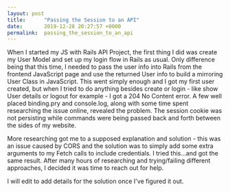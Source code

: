 ```yaml
---
layout: post
title:      "Passing the Session to an API"
date:       2019-12-28 20:27:57 +0000
permalink:  passing_the_session_to_an_api
---
```



When I started my JS with Rails API Project, the first thing I did was create my User Model and set up my login flow in Rails as usual.  Only difference being that this time, I needed to pass the user info into Rails from the frontend JavaScript page and use the returned User info to build a mirroring User Class in JavaScript. This went simply enough and I got my first user created, but when I tried to do anything besides create or login - like show User details or logout for example - I got a 204 No Content error.  A few well placed binding.pry and console.log, along with some time spent researching the issue online, revealed the problem.  The session cookie was not persisting while commands were being passed back and forth between the sides of my website.

More researching got me to a supposed explanation and solution - this was an issue caused by CORS and the solution was to simply add some extra arguments to my Fetch calls to include credentials.  I tried this...and got the same result.  After many hours of researching and trying/failing different approaches, I decided it was time to reach out for help.



I will edit to add details for the solution once I've figured it out.
